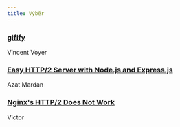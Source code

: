 ```yaml
---
title: Výběr
---
```


### [gifify](https://github.com/vvo/gifify)
Vincent Voyer

### [Easy HTTP/2 Server with Node.js and Express.js](http://webapplog.com/http2-node/)
Azat Mardan

### [Nginx's HTTP/2 Does Not Work](https://victor.4devs.io/en/architecture/nginx-http2-does-not-work.html)
Victor
